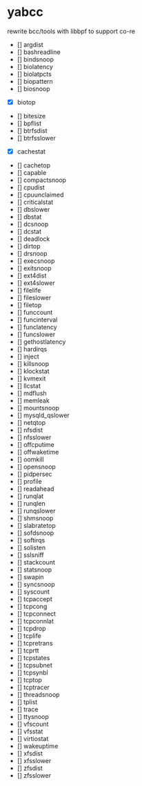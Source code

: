 # yabcc
rewrite bcc/tools with libbpf  to support co-re

- [] argdist
- [] bashreadline
- [] bindsnoop
- [] biolatency
- [] biolatpcts
- [] biopattern
- [] biosnoop
- [x] biotop
- [] bitesize
- [] bpflist
- [] btrfsdist
- [] btrfsslower
- [x] cachestat
- [] cachetop
- [] capable
- [] compactsnoop
- [] cpudist
- [] cpuunclaimed
- [] criticalstat
- [] dbslower
- [] dbstat
- [] dcsnoop
- [] dcstat
- [] deadlock
- [] dirtop
- [] drsnoop
- [] execsnoop
- [] exitsnoop
- [] ext4dist
- [] ext4slower
- [] filelife
- [] fileslower
- [] filetop
- [] funccount
- [] funcinterval
- [] funclatency
- [] funcslower
- [] gethostlatency
- [] hardirqs
- [] inject
- [] killsnoop
- [] klockstat
- [] kvmexit
- [] llcstat
- [] mdflush
- [] memleak
- [] mountsnoop
- [] mysqld_qslower
- [] netqtop
- [] nfsdist
- [] nfsslower
- [] offcputime
- [] offwaketime
- [] oomkill
- [] opensnoop
- [] pidpersec
- [] profile
- [] readahead
- [] runqlat
- [] runqlen
- [] runqslower
- [] shmsnoop
- [] slabratetop
- [] sofdsnoop
- [] softirqs
- [] solisten
- [] sslsniff
- [] stackcount
- [] statsnoop
- [] swapin
- [] syncsnoop
- [] syscount
- [] tcpaccept
- [] tcpcong
- [] tcpconnect
- [] tcpconnlat
- [] tcpdrop
- [] tcplife
- [] tcpretrans
- [] tcprtt
- [] tcpstates
- [] tcpsubnet
- [] tcpsynbl
- [] tcptop
- [] tcptracer
- [] threadsnoop
- [] tplist
- [] trace
- [] ttysnoop
- [] vfscount
- [] vfsstat
- [] virtiostat
- [] wakeuptime
- [] xfsdist
- [] xfsslower
- [] zfsdist
- [] zfsslower

